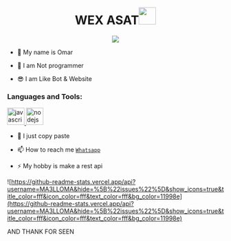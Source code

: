 <h1 align="center">WEX ASAT<img src="https://user-images.githubusercontent.com/1303154/88677602-1635ba80-d120-11ea-84d8-d263ba5fc3c0.gif" width="40px" alt=""><br></h1>
<p align="center">
<img src=https://telegra.ph/file/a93fdb6999b6767015d93.jpg" />
</p>

<p align="center">

- 👼 My name is Omar

- 🔭 I am Not programmer
 
- 😎 I am Like Bot & Website
</p>


<h3 align="left">Languages and Tools:</h3>

<p align="left"> <a href="https://api.lannn.me" target="_blank"> <img src="https://img.shields.io/badge/-JavaScript-black?style=flat-square&logo=javascript" alt="javascript" width="40" height="40"/> </a> <a href="https://nodejs.org" target="_blank"> <img src="https://img.shields.io/badge/-Node.js-black?style=flat-square&logo=Node.js" alt="nodejs" width="40" height="40"/> </a> </p>

- 🤝 I just copy paste

- 📫 How to reach me  [`Whatsapp`](https://wa.me/212640060732?text=hey)

- ⚡ My hobby is make a rest api

![https://github-readme-stats.vercel.app/api?username=MA3LLOMA&hide=%5B%22issues%22%5D&show_icons=true&title_color=fff&icon_color=fff&text_color=fff&bg_color=11998e](https://github-readme-stats.vercel.app/api?username=MA3LLOMA&hide=%5B%22issues%22%5D&show_icons=true&title_color=fff&icon_color=fff&text_color=fff&bg_color=11998e)

AND THANK FOR SEEN

